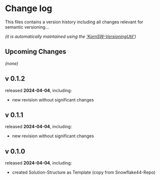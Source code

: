 # Change log
This files contains a version history including all changes relevant for semantic versioning...

*(it is automatically maintained using the ['KornSW-VersioningUtil'](https://github.com/KornSW/VersioningUtil))*




## Upcoming Changes

*(none)*



## v 0.1.2
released **2024-04-04**, including:
 - new revision without significant changes



## v 0.1.1
released **2024-04-04**, including:
 - new revision without significant changes



## v 0.1.0
released **2024-04-04**, including:
 - created Solution-Structure as Template (copy from Snowflake44-Repo)




